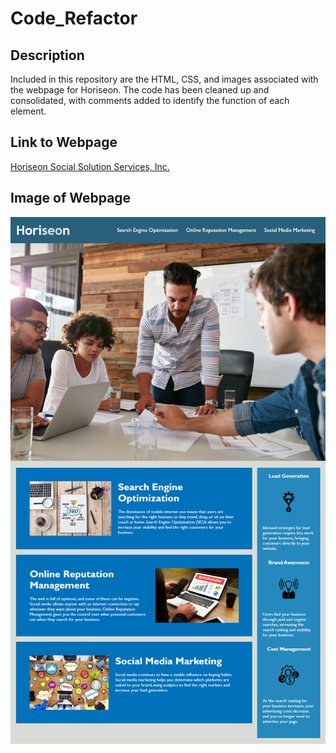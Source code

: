 # Code_Refactor

## Description

Included in this repository are the HTML, CSS, and images associated with the webpage for Horiseon. The code has been cleaned up and consolidated, with comments added to identify the function of each element.

## Link to Webpage

[Horiseon Social Solution Services, Inc.](https://keddie024.github.io/Code_Refactor/)

## Image of Webpage

![Example of webpage](./assets/images/01-html-css-git-homework-demo.png)
